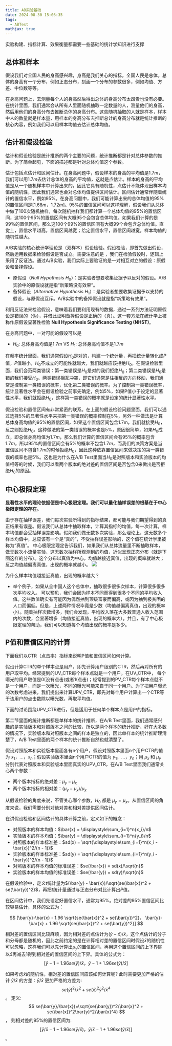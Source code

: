 ```yaml
---
title: AB实验基础
date: 2024-08-30 15:03:35
tags:
  - ABTest
mathjax: true
---
```

实验构建、指标计算、效果衡量都需要一些基础的统计学知识进行支撑

## 总体和样本
假设我们对全国人民的身高感兴趣，身高是我们关心的指标，全国人民是总体。总体的身高有一个分布，例如正态分布，刻画一个分布的参数很多，例如均值、方差、中位数等等。

在身高问题上，去测量每个人的身高然后得出总体的身高分布太昂贵也没有必要。在统计里面，我们通常会从所有人里面随机抽取一定数量的人，测量他们的身高，然后用他们的身高分布去推断总体的身高分布。这些随机抽取的人就是样本，样本中人的数量就是样本量，用样本的身高分布去推断总计的身高分布就是统计推断的核心内容，例如我们可以用样本均值去估计总体均值。
## 估计和假设检验
估计和假设检验是统计推断的两个主要的问题，统计推断都是针对总体参数的推断。为了简单起见，下面的描述都是针对总体均值这个参数。

估计包括点估计和区间估计。在身高问题中，假设样本的身高的平均值是$1.7m$，我们可以用$1.7m$去估计总体的身高的平均值，这就是点估计。样本的身高的平均值是从一个随机样本中计算出来的，因此它具有随机性，点估计不能体现出样本均值的随机性，因此我们通常也会对总体均值提供区间估计。区间估计通常伴随着统计的置信水平，例如95%。在身高问题中，我们可能计算出来的总体均值的95%的置信区间是$[1.68m， 1.72m]$。95%的置信区间可以这样理解，假设我们从总体中做了100次随机抽样，每次随机抽样我们都计算一个总体均值的95%的置信区间，这100个95%的置信区间有大概95个会包含总体均值。如果我们计算的是99%的置信区间，那么这100个99%的置信区间有大概99个会包含总体均值。直觉上，置信水平越高，置信区间越宽；给定置信水平，置信区间越宽，样本均值的随机性越大。

A/B实验的核心统计学理论是（双样本）假设检验。假设检验，即首先做出假设，然后运用数据来检验假设是否成立。需要注意的是 ，我们在检验假设时，逻辑上采用了反证法。通过A/B实验，我们实际上要验证的是一对相互对立的假设：原假设和备择假设。
* 原假设（*Null Hypothesis* $H_0$）：是实验者想要收集证据予以反对的假设。A/B实验中的原假设就是指“新策略没有效果”。
* 备择假设（*Alternative Hypothesis* $H_1$）：是实验者想要收集证据予以支持的假设，与原假设互斥。A/B实验中的备择假设就是指“新策略有效果”。

利用反证法来检验假设，意味着我们要利用现有的数据，通过一系列方法证明原假设是错误的（伪），并借此证明备择假设是正确的（真）。这一套方法在统计学上被称作原假设显著性检验 **Null Hypothesis Significance Testing (NHST)**。

在身高问题中，一对可能的假设可以是
* $H_0$: 总体身高均值是$1.7m$ VS $H_1$: 总体身高均值不是$1.7m$

在频率统计里面，我们通常假设$H_0$是对的，构建一个统计量，再把统计量转化成$P$值，$P$值越小，$H_0$不成立的可能性就越大，我们就越应该拒绝$H_0$。在假设检验里面，我们会范两类错误：第一类错误是$H_0$是对的我们拒绝$H_0$；第二类错误是$H_0$是错的我们接受$H_0$。两类错误相互冲突，即它们通常是往相反的方向移动，我们通常是控制第一类错误的概率，优化第二类错误的概率。为了控制第一类错误概率，统计显著性水平会在假设检验之前事先确定，例如5%，如果P值小于设定的显著性水平，我们就拒绝$H_0$，这样第一类错误的概率就是设定的统计显著性水平。

假设检验和置信区间有非常紧密的联系。在上面的假设检验问题里面，我们可以通过选择5%的显著性水平来把第一类错误的概率控制在5%，另外一种做法是计算总体身高均值的95%的置信区间，如果这个置信区间包含1.7m，我们就接受$H_0$，反之则拒绝$H_0$。这种做法的第一类错误的概率也是5%，原因很简单，如果$H_0$成立，即总体身高均值为$1.7m$，那么我们计算的置信区间会有95%的概率包含$1.7m$，所以95%的置信区间会有5%的概率不包含$1.7m$，而我们的决策方案是当置信区间不包含$1.7m$的时候拒绝$H_0$，因此这种依靠置信区间来做决策的第一类错误的概率也是5%。这也是为什么在A/B Test里面当$H_0$是对照版本和实验版本的均值相等的时候，我们可以看两个版本的绝对差的置信区间是否包含0来做出是否拒绝$H_0$的原因。

## 中心极限定理
**显著性水平的理论依据便是中心极限定理。我们可以量化抽样误差的根基在于中心极限定理的存在。**

由于存在抽样误差，我们每次实验所得到的指标结果，都可能与我们期望得到的真正结果有误差。假设我们从总体中抽取样本，计算其指标的均值，每一次计算，样本均值都会受抽样误差影响。假如我们做无数多次实验，那么理论上，这无数多个样本均值中，总应该有一个是“真的”，不受抽样误差影响的，这个值在统计学里被称为“真值”。
中心极限定理定告诉我们，如果我们从总体流量里不断抽取样本，做无数次小流量实验，这无数次抽样所观测到的均值，近似呈现正态分布（就是下图这样的分布）。这个分布以真值为中心，均值越接近真值，出现的概率就越大；反之均值越偏离真值，出现的概率就越小。
![](/img/中心极限定理.png)

为什么样本均值越接近真值，出现的概率越大？
* 举个例子，如果从全中国人这个总体中，抽取很多很多次样本，计算很多很多次平均收入。
可以预见，我们会因为样本不同而得到很多个不同的平均收入值。这些数值确实有可能因为偶然抽到顶级富豪而偏高，或因为抽到极贫困的人口而偏低。但是，上述两种情况毕竟是少数（均值越偏离真值，出现的概率小）。随着抽样次数增多，我们会发现，平均收入落在大多数普通人收入范围内的次数，会显著增多（均值接近真值，出现的概率大）。并且，有了中心极限定理的帮助，我们可以知道每个均值出现的概率是多少。

## P值和置信区间的计算
下面我们以CTR（点击率）指标来说明P值和置信区间如何计算。

假设计算CTR的单个样本点是用户，即先计算用户级别的CTR，然后再对所有的用户取平均。经常提到的UV_CTR每个样本点就是一个用户，在UV_CTR中， 每个曝光的用户取值是0(没有点击)或者1(点击)；经常提到的PV_CTR每个样本点就不是一个用户，而是一次曝光，不同的曝光可能来自于同一个用户。为了把用户曝光的次数考虑进来，我们提出来计算UPV_CTR，即先对每个用户计算出一个CTR等于该用户的点击数除以曝光数，再取平均值。

下面的讨论围绕UPV_CTR进行，但是适用于任何单个样本点是用户的指标。

第二节里面的统计推断都是单样本的统计推断，在A/B Test里面，我们通常感兴趣的是实验版本和对照版本之间的比较，所以是两个样本的统计推断，好在大多数的情况下，实验版本和对照版本之间的样本是独立的，因此单样本的统计推断理清楚了，A/B Test里面的两个样本的统计推断自然也就清楚了。

假设对照版本和实验版本里面各有n个用户，假设对照版本里面n个用户CTR的值为 $x_1，...，x_n$；假设实验版本里面n个用户CTR的值为 $y_1，...，y_n$；用 $\mu_x$ 和 $\mu_y$ 分别代表对照版本和实验版本里面真实的UPV_CTR，在A/B Test里面我们通常关心两个参数：

* 两个版本指标的绝对差：$\mu_y - \mu_x$
* 两个版本指标的相对差：$(\mu_y - \mu_x)/\mu_x$

从假设检验的角度来说，不管关心哪个参数，$H_0$ 都是 $\mu_y = \mu_x$。从置信区间的角度来说，我们需要分别对绝对差和相对差提供区间估计。

在讲假设检验和区间估计的具体计算之前，定义如下的概念：

* 对照版本的样本均值：$\bar{x} = \displaystyle\sum_{i=1}^n{x_i}/n$
* 实验版本的样本均值：$\bar{y} = \displaystyle\sum_{i=1}^n{y_i}/n$
* 对照版本的样本标准差：$sd(x) = \sqrt{\displaystyle\sum_{i=1}^n(x_i - \bar{x})^2/(n - 1)}$
* 实验版本的样本标准差：$sd(y) = \sqrt{\displaystyle\sum_{i=1}^n(y_i - \bar{y})^2/(n - 1)}$
* 对照版本的样本均值的标准误差：$se(\bar{x}) = sd(x)/\sqrt{n}$
* 实验版本的样本均值的标准误差：$se(\bar{y}) = sd(y)/\sqrt{n}$

在假设检验中，定义t统计量为$(\bar{y} - \bar{x})/\sqrt{se(\bar{x})^2 + se(\bar{y})^2}$，再把$t$统计量通过与正态分布对比计算出$P$值。

在区间估计中，我们先设定好置信水平，通常为95%。绝对差的95%置信区间比较容易估计，具体的公式为：

$$ [\bar{y}-\bar{x} - 1.96  \sqrt{se(\bar{x})^2 + se(\bar{y})^2}， \bar{y}-\bar{x} + 1.96  \sqrt{se(\bar{x})^2 + se(\bar{y})^2}] $$

相对差的置信区间比较麻烦，因为相对差的点估计为$(\bar{y}-\bar{x})/\bar{x}$，这个点估计的分子和分母都是随机的，因此之前约定的是在计算相对差的置信区间时假设$\bar{x}$的随机性可以忽略，这样我们可以先计算出$\mu_y$的置信区间，再用这个置信区间的上下界除以$\bar{x}$再减去1得到相对差的置信区间的上下界。具体的公式为：
$$ [\bar{y}-1-1.96se(\bar{y})/\bar{x}， \bar{y}-1+1.96se(\bar{y})/\bar{x}] $$

如果考虑$\bar{x}$的随机性，相对差的置信区间应该如何计算呢?
此时需要更加严格的估计 $\bar{y}/\bar{x}$ 的方差：$\bar{y}/\bar{x}$ 更加严格的方差为: $$ se(\bar{y})^2/\bar{x}^2 + se(\bar{x})^2\bar{y}^2/\bar{x}^4 $$。
定义: $$ se(\bar{y}/\bar{x})=\sqrt{se(\bar{y})^2/\bar{x}^2 + se(\bar{x})^2\bar{y}^2/\bar{x}^4} $$，
则相对差的95%的置信区间为: $$ [\bar{y}/\bar{x}-1-1.96se(\bar{y}/\bar{x})，\bar{y}/\bar{x}-1+1.96se(\bar{y}/\bar{x})] $$。
